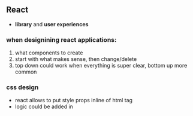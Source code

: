 ## React
- __library__ and __user experiences__

### when designining react applications:

1. what components to create
2. start with what makes sense, then change/delete
3. top down could work when everything is super clear, bottom up more common

### css design
- react allows to put style props inline of html tag
- logic could be added in
